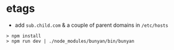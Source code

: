 # etags

* add `sub.child.com` & a couple of parent domains in `/etc/hosts`

```shell
> npm install
> npm run dev | ./node_modules/bunyan/bin/bunyan
```
